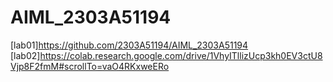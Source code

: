 # AIML_2303A51194
[lab01]https://github.com/2303A51194/AIML_2303A51194
[lab02]https://colab.research.google.com/drive/1VhyITllizUcp3kh0EV3ctU8Vjp8F2fmM#scrollTo=vaO4RKxweERo
